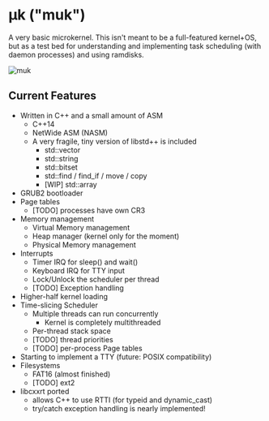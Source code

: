 # &mu;k ("muk")

A very basic microkernel. This isn't meant to be a full-featured kernel+OS, but as a test bed for understanding and implementing task scheduling (with daemon processes) and using ramdisks.

![muk](https://raw.githubusercontent.com/prasoc/muk/master/pic-1.png)

## Current Features
* Written in C++ and a small amount of ASM
    * C++14
    * NetWide ASM (NASM)
    * A very fragile, tiny version of libstd++ is included
		* std::vector
		* std::string
		* std::bitset
        * std::find / find_if / move / copy
        * [WIP] std::array
* GRUB2 bootloader
* Page tables
    * [TODO] processes have own CR3
* Memory management
    * Virtual Memory management
    * Heap manager (kernel only for the moment)
    * Physical Memory management
* Interrupts
    * Timer IRQ for sleep() and wait()
	* Keyboard IRQ for TTY input
	* Lock/Unlock the scheduler per thread
	* [TODO] Exception handling
* Higher-half kernel loading
* Time-slicing Scheduler
    * Multiple threads can run concurrently
        * Kernel is completely multithreaded
    * Per-thread stack space
	* [TODO] thread priorities
    * [TODO] per-process Page tables 
* Starting to implement a TTY (future: POSIX compatibility)
* Filesystems
    * FAT16 (almost finished)
    * [TODO] ext2
* libcxxrt ported
    * allows C++ to use RTTI (for typeid and dynamic_cast<T>)
    * try/catch exception handling is nearly implemented!
